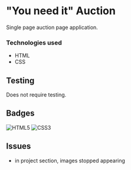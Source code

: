 # "You need it" Auction
Single page auction page application.
### Technologies used 
* HTML
* CSS
## Testing
Does not require testing.
## Badges
![HTML5](https://img.shields.io/badge/html5-%23E34F26.svg?style=for-the-badge&logo=html5&logoColor=white)
![CSS3](https://img.shields.io/badge/css3-%231572B6.svg?style=for-the-badge&logo=css3&logoColor=white)

## Issues
* in project section, images stopped appearing
